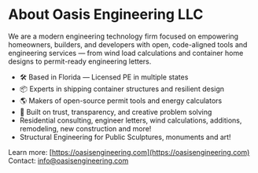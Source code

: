 # About Oasis Engineering LLC

We are a modern engineering technology firm focused on empowering homeowners, builders, and developers with open, code-aligned tools and engineering services — from wind load calculations and container home designs to permit-ready engineering letters.

- 🛠️ Based in Florida — Licensed PE in multiple states
- 📦 Experts in shipping container structures and resilient design
- 🌎 Makers of open-source permit tools and energy calculators
- 🤝 Built on trust, transparency, and creative problem solving
- Residential consulting, engineer letters, wind calculations, additions, remodeling, new construction and more!
- Structural Engineering for Public Sculptures, monuments and art!

Learn more: [https://oasisengineering.com](https://oasisengineering.com)  
Contact: [info@oasisengineering.com](mailto:info@oasisengineering.com)
